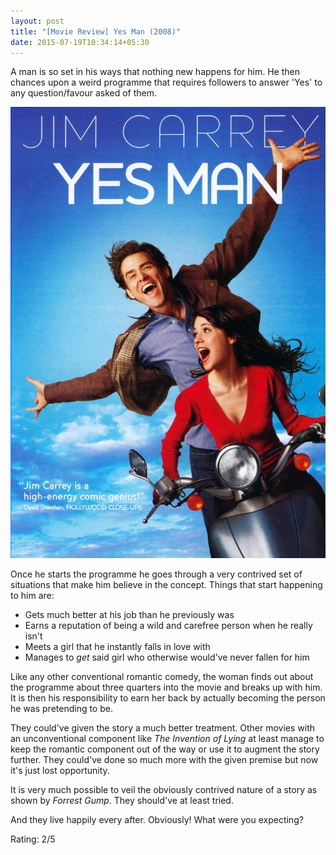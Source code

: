 ```yaml
---
layout: post
title: "[Movie Review] Yes Man (2008)"
date: 2015-07-19T10:34:14+05:30
---
```


A man is so set in his ways that nothing new happens for him.
He then chances upon a weird programme that requires followers to answer 'Yes' to any question/favour asked of them.

![Yes Man (2008);Yes Man (2008)](/img/movie-poster-yes-man.jpg)

Once he starts the programme he goes through a very contrived set of situations that make him believe in the concept.
Things that start happening to him are:

 * Gets much better at his job than he previously was
 * Earns a reputation of being a wild and carefree person when he really isn't
 * Meets a girl that he instantly falls in love with
 * Manages to *get* said girl who otherwise would've never fallen for him

Like any other conventional romantic comedy, the woman finds out about the programme about three quarters into the movie and breaks up with him.
It is then his responsibility to earn her back by actually becoming the person he was pretending to be. 

They could've given the story a much better treatment.
Other movies with an unconventional component like *The Invention of Lying* at least manage to keep the romantic component out of the way or use it to augment the story further.
They could've done so much more with the given premise but now it's just lost opportunity.

It is very much possible to veil the obviously contrived nature of a story as shown by *Forrest Gump*. They should've at least tried.

And they live happily every after. Obviously! What were you expecting?

Rating: 2/5
